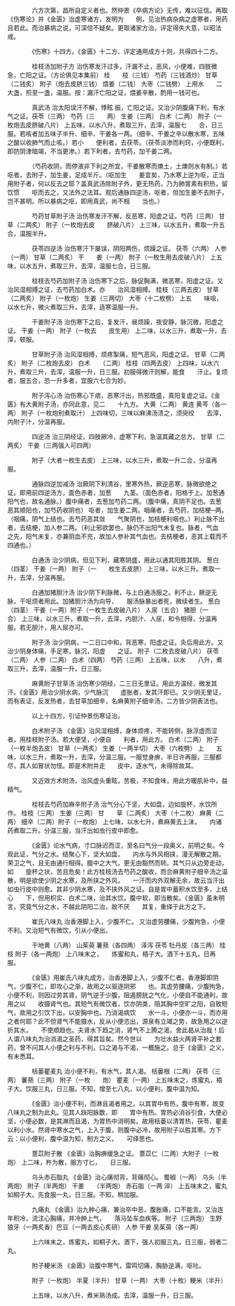 <!-- { "loadSidebar": true } -->
　　　　六方次第，昌所自定义者也。然仲景《卒病方论》无传，难以征信。再取《伤寒论》并《金匮》治虚寒诸方，发明为　　例，见治热病杂病之虚寒者，用药且若此。而治暴病之说，可深信不疑矣。更取诸家方治，评定得失大意，以昭法戒。

　　　　《伤寒》十四方。《金匮》十二方、评定通用成方十则，共得四十二方。

　　　　桂枝汤加附子方 治伤寒发汗过多，汗漏不止，恶风，小便难，四肢微急，亡阳之证。（方论俱见本集前） 桂　　枝（三钱） 芍药（三钱酒炒） 甘草（二钱炙） 附子（炮去皮脐三钱） 煨姜（二钱） 大枣（二钱劈） 上用水　　二大盏，煎至一盏，温服。按：漏汗亡阳之证，煨姜辛散，酌用一钱可也。

　　　　真武汤 治太阳误汗不解，悸眩 振，亡阳之证。又治少阴腹痛下利，有水气之证。茯苓（三两） 芍药（三　　两） 生姜（三两） 白术（二两） 附子（一枚炮去皮脐破八片） 上五味，以水八升，煮取三升，去滓，温服七　　合，日三服。若咳者加五味子半升、细辛、干姜各一两。（细辛、干姜之辛以散水寒，五味之酸以收肺气而止咳。）若小　　便利者，去茯苓。（茯苓淡渗而利窍，小便既利，即防阴津暗竭，不当更渗。）若下利者，去芍药，加干姜二两。

　　　　（芍药收阴，而停液非下利之所宜，干姜散寒而燠土，土燠则水有制。）若呕者，去附子，加生姜，足成半斤。（呕加生　　姜宜矣，乃水寒上逆为呕，正当用附子者，何以反去之耶？盖真武汤除附子外，更无热药，乃为肺胃素有积热，留饮惯　　呕而去之，又法外之法耳。观后通脉四逆汤，呕者，但加生姜不去附子，岂不甚明。所以暴病之呕，即用真武，尚不相　　当也。）

　　　　芍药甘草附子汤 治伤寒发汗不解，反恶寒，阳虚之证。芍药（三两） 甘草（二两炙） 附子（一枚炮去皮　　脐破八片） 上三味，以水五升，煮取一升五合，温服半升。

　　　　茯苓四逆汤 治伤寒汗下屡误，阴阳两伤，烦躁之证。 茯苓（六两） 人参（一两） 甘草（二两炙） 干　　姜（一两） 附子（一枚生用去皮破八片） 上五味，以水五升，煮取三升，去滓，温服七合，日三服。

　　　　桂枝去芍药加附子汤 治伤寒下之后，脉促胸满，微恶寒，阳虚之证。又治风湿相搏之证，去芍药加白术。亦　　治风湿相搏。 桂枝（三两去皮） 甘草（二两炙） 附子（一枚炮） 生姜（三两切） 大枣（十二枚劈） 上五　　味咀，以水七升，微火煮取三升，去滓，适寒温服一升。

　　　　干姜附子汤 治伤寒下之后，复发汗，昼烦躁，夜安静，脉沉微，阳虚之证。 干姜（一两） 附子（一枚去　　皮生用） 上二味，以水三升，煮取一升，去滓，顿服。

　　　　甘草附子汤 治风湿相搏，烦疼掣痛，短气恶风，阳虚之证。 甘草（二两炙） 附子（二枚炮去皮） 白术　　（二两） 桂枝（四两去皮） 上四味，以水六升，煮取三升，去滓，温服一升，日三服。初服得微汗则解，能食　　汗止。复烦者，服五合，恐一升多者，宜服六七合为妙。

　　　　附子泻心汤 治伤寒心下痞，恶寒汗出，热邪既盛，真阳复虚之证。《金匮》有大黄附子汤，亦同此意，见二　　十九方。 大黄（二两） 黄连 黄芩（各一两） 附子（一枚炮别煮取汁） 上四味切，三味以麻沸汤渍之，须臾绞　　去滓，内附子汁，分温再服。

　　　　四逆汤 治三阴经证，四肢厥冷，虚寒下利，急温其藏之总方。 甘草（二两炙） 干姜（三两强人可四两）

　　　　附子（大者一枚生去皮） 上三味，以水三升，煮取一升二合，分温再服。

　　　　通脉四逆加减汤 治厥阴下利清谷，里寒外热，厥逆恶寒，脉微欲绝之证。即用前四逆汤方，面色赤者，加葱　　九茎。（面色赤者，阳格于上。加葱通阳气也，故名通脉。）腹中痛者，去葱加芍药二两。（腹中痛，真阴不足也。去葱　　恶其顺阳也，加芍药收阴也） 呕者，加生姜二两。咽痛者，去芍药，加桔梗─两。（咽痛，阴气上结也。去芍药恶其敛　　气聚阴也，加桔梗利咽也。）利止脉不出者，去桔梗，加人参二两。（利止邪欲罢也，脉仍不出阳气未复也。脉者，气血　　之先，阳气未复，亦兼阴血不充，故加人参补其气血也。去桔梗者，恶其上载而不四通也。）

　　　　白通汤 治少阴病，但见下利，藏寒阴盛，用此以通其阳胜其阴。 葱白（四茎） 干姜（一两） 附子（一　　枚生去皮脐） 上三味，以水三升。煮取一升，去滓，分温再服。

　　　　白通加猪胆汁汤 治少阴下利脉微，与上白通汤服之。利不止，厥逆无脉，干呕烦者用此。加猪胆汁汤为向导，　　服汤脉暴出者死，微续者生。 葱白（四茎） 干姜（一两）附子（一枚生去皮破八片） 人尿（五合） 猪胆（一　　合） 上三味，以水三升，煮取一升，去滓，内胆汁、人尿，和令相得，分温再服。若无胆汁，用人尿亦可。

　　　　附子汤 治少阴病，一二日口中和，背恶寒，阳虚之证。灸后用此方。又治少阴身体痛，手足寒，脉沉，阳虚　　之证。 附子（二枚去皮破八片） 茯苓（二两） 人参（二两） 白术（四两） 芍药（三两） 上五味，以水　　八升，煮取三升，去滓，温服一升，日三服。

　　　　麻黄附子甘草汤 治伤寒少阴经，二三日无里证。用此方温经，微发其汗。《金匮》用治少阴水病，少气脉沉　　虚胀者，发其汗即已。又少阴无里证，而有表证，反发热者，去甘草加细辛，名麻黄附子细辛汤，二方皆少阴表法也。

　　　　以上十四方，引证仲景伤寒证治。

　　　　白术附子汤 《金匮》治风湿相搏，身体烦疼，不能转侧，脉浮虚而涩者，用桂枝附子汤。若大便坚，小便自　　利者，用此方。 白术（二两） 附子（一枚半炮去皮） 甘草（一两炙） 生姜（一两半切） 大枣（六枚劈） 上　　五味，以水三升，煮取一升，去滓，分温三服。一服觉身痹，半日许再服，三服都尽，其人如冒状勿怪。即是术附并走　　皮中，逐水气，未得除故耳。

　　　　又近效方术附汤，治风虚头重眩，苦极，不知食味，用此方暖肌补中，益精气。

　　　　桂枝去芍药加麻辛附子汤 治气分心下坚，大如盘，边如旋杯，水饮所作。 桂枝（三两） 生姜（三两） 甘　　草（二两炙） 大枣（十二枚） 麻黄（二两） 细辛（二两）附子（一枚炮） 上七味，以水七升，煮麻黄去上沫，　　内诸药煮取二升。分温三服，当汗出如虫行皮中即愈。

　　　　《金匮》论水气病，寸口脉迟而涩，至名曰气分一段奥义，前明之矣。今观此证，气分之水。结聚心下，坚大如盘，　　内水与外风相挟，漫无解散之期。荣卫之气，且无由通行相得。膻中之大气，更无由豁然而转。其气只从边旁走动，如　　旋杯之状，苦且危矣！此方桂枝汤去芍药之酸收，而合麻黄附子细辛汤之温散，明是欲使少阴之水寒，及所挟之外风，　　一汗而内外双解无余，故云当汗出如虫行皮中则愈。其非少阴水寒，及不挟外风之证。自是胃中蓄积水饮至多，上结心　　下，但用枳实、白术二味，治其水饮。腹中软，即当散矣。《金匮》虽未明言，究竟气分之水，不越此阴阳二治，故不厌　　其复，重绎于此方之下。

　　　　崔氏八味丸 治香港脚上入，少腹不仁。 又治虚劳腰痛，少腹拘急，小便不利。又治短气有微饮，引从小便出。

　　　　干地黄（八两） 山茱萸 薯蓣（各四两） 泽泻 茯苓 牡丹皮（各三两） 桂枝 附子（各一两炮） 上八味末之，　　炼蜜和丸，梧子大。酒下十五丸，日再服。

　　　　《金匮》用崔氏八味丸成方，治香港脚上入，少腹不仁者。香港脚即阴气，少腹不仁，即攻心之渐，故用之以驱逐阴邪　　也。其虚劳腰痛，少腹拘急，小便不利，则因过劳其肾，阴气逆于少腹，阻遏膀胱之气化，小便自不能通利，故用之以　　收摄肾气也。其短气有微饮者，饮亦阴类，阻其胸中空旷之阳，自致短气，故用之引饮下出，以安胸中也。乃消渴病饮　　水一斗，小便亦一斗，而亦用之者何耶？此不但肾气不能摄水，反从小便恣出，源泉有立竭之势，故急用之以逆折其水，　　不使顺趋也。夫肾水下趋之消，肾气不上腾之渴，舍此曷从治哉！后人谓八味丸为治消渴之圣药，得其旨矣。然今世以　　为壮水益火两肾平补之套药，曾不问其人小便之利与不利，口之渴与不渴，一概施之。总于《金匮》之义，有未悉耳。

　　　　栝蒌瞿麦丸 治小便不利，有水气，其人渴。 栝蒌根（二两） 茯苓（三两） 薯蓣（三两） 附子（一枚　　炮） 瞿麦（一两） 上五味末之，炼蜜丸，梧子大。饮服三丸，日三服。不知，增至七八丸，以小便利，腹中温为知。

　　　　《金匮》治小便不利，而淋且渴者用之。以其胃中有热，腹中有寒，故变八味丸之制为此丸。见其人趺阳脉数，即　　胃中有热。胃热必消谷引食，大便必坚，小便必数，是其淋而且渴，为胃热中消明矣。故用栝蒌以清胃热，茯苓、瞿麦　　以利小水。然肾中寒水之气，上入于腹，则腹中必冷，故用附子以胜其寒。方下云：以小便利，腹中温为知，制方之义，　　可绎思也。

　　　　薏苡附子散 《金匮》治胸痹缓急之证。 薏苡仁（二两）大附子（一枚炮） 上二味，杵为散，服方寸匕，　　日三服。

　　　　乌头赤石脂丸 《金匮》治心痛彻背，背痛彻心。 蜀椒（一两） 乌头（半两炮） 附子（半两炮） 干姜　　（半两炮） 赤石脂（一两 淬） 上五味末之，蜜丸如桐子大。先食服一丸，日三服。不知，稍加服。

　　　　九痛丸 《金匮》治九种心痛，兼治卒中恶，腹胀痛，口不能言。又治连年积冷，流注心胸痛，并冷肿上气，　　落马坠车血疾等。 附子（三两炮） 生野狼牙（一两炙香）巴豆（一两去皮心炙研） 人参 干姜 吴茱萸（各一两）

　　　　上六味末之，炼蜜丸，如桐子大。酒下，强人初服三丸，日三服，弱者二丸。

　　　　附子粳米汤 《金匮》治腹中寒气，雷鸣切痛，胸胁逆满，呕吐。

　　　　附子（一枚炮） 半夏（半升） 甘草（一两） 大枣（十枚）粳米（半升）

　　　　上五味，以水八升，煮米熟汤成。去滓，温服一升，日三服。


